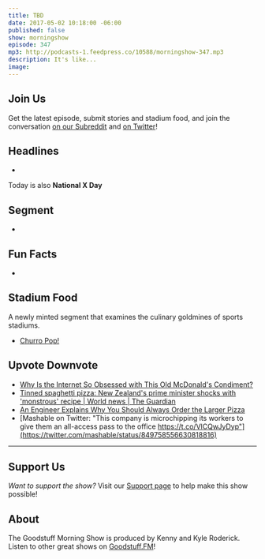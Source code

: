 ```yaml
---
title: TBD
date: 2017-05-02 10:18:00 -06:00
published: false
show: morningshow
episode: 347
mp3: http://podcasts-1.feedpress.co/10588/morningshow-347.mp3
description: It's like...
image: 
---
```


## Join Us
Get the latest episode, submit stories and stadium food, and join the conversation [on our Subreddit](https://www.reddit.com/r/Goodstuff_fm/) and [on Twitter](http://twitter.com/morningshowam)!

## Headlines
- 

Today is also **National X Day**

## Segment
- 

## Fun Facts
- 

## Stadium Food
A newly minted segment that examines the culinary goldmines of sports stadiums.

- [Churro Pop!](http://www.ocregister.com/wp-content/uploads/2017/04/fullsizerender-19.jpg?w=548)

## Upvote Downvote
- [Why Is the Internet So Obsessed with This Old McDonald's Condiment?](https://food52.com/blog/19447-why-is-the-internet-so-obsessed-with-this-old-mcdonald-s-condiment)
- [Tinned spaghetti pizza: New Zealand's prime minister shocks with 'monstrous' recipe | World news | The Guardian](https://www.theguardian.com/world/2017/apr/06/tinned-spaghetti-pizza-new-zealands-prime-minister-shocks-with-monstrous-recipe)
- [An Engineer Explains Why You Should Always Order the Larger Pizza](http://lifehacker.com/an-engineer-explains-why-you-should-always-order-the-la-1532897984)
- [Mashable on Twitter: "This company is microchipping its workers to give them an all-access pass to the office https://t.co/VlCQwJyDyp"](https://twitter.com/mashable/status/849758556630818816)

***

## Support Us
*Want to support the show?* Visit our [Support page](https://goodstuff.fm/support) to help make this show possible!

## About
The Goodstuff Morning Show is produced by Kenny and Kyle Roderick. Listen to other great shows on [Goodstuff.FM](http://goodstuff.fm/shows)!

